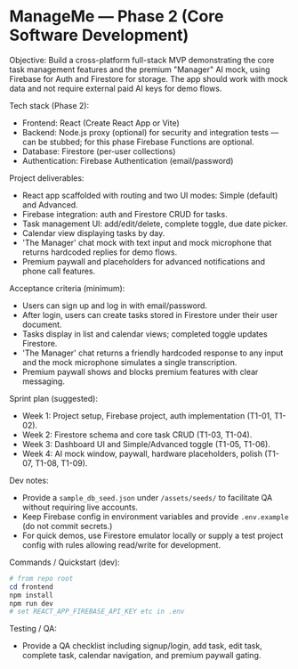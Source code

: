 # ManageMe — Phase 2 (Core Software Development)

Objective: Build a cross-platform full-stack MVP demonstrating the core task management features and the premium "Manager" AI mock, using Firebase for Auth and Firestore for storage. The app should work with mock data and not require external paid AI keys for demo flows.

Tech stack (Phase 2):
- Frontend: React (Create React App or Vite)
- Backend: Node.js proxy (optional) for security and integration tests — can be stubbed; for this phase Firebase Functions are optional.
- Database: Firestore (per-user collections)
- Authentication: Firebase Authentication (email/password)

Project deliverables:
- React app scaffolded with routing and two UI modes: Simple (default) and Advanced.
- Firebase integration: auth and Firestore CRUD for tasks.
- Task management UI: add/edit/delete, complete toggle, due date picker.
- Calendar view displaying tasks by day.
- 'The Manager' chat mock with text input and mock microphone that returns hardcoded replies for demo flows.
- Premium paywall and placeholders for advanced notifications and phone call features.

Acceptance criteria (minimum):
- Users can sign up and log in with email/password.
- After login, users can create tasks stored in Firestore under their user document.
- Tasks display in list and calendar views; completed toggle updates Firestore.
- 'The Manager' chat returns a friendly hardcoded response to any input and the mock microphone simulates a single transcription.
- Premium paywall shows and blocks premium features with clear messaging.

Sprint plan (suggested):
- Week 1: Project setup, Firebase project, auth implementation (T1-01, T1-02).
- Week 2: Firestore schema and core task CRUD (T1-03, T1-04).
- Week 3: Dashboard UI and Simple/Advanced toggle (T1-05, T1-06).
- Week 4: AI mock window, paywall, hardware placeholders, polish (T1-07, T1-08, T1-09).

Dev notes:
- Provide a `sample_db_seed.json` under `/assets/seeds/` to facilitate QA without requiring live accounts.
- Keep Firebase config in environment variables and provide `.env.example` (do not commit secrets.)
- For quick demos, use Firestore emulator locally or supply a test project config with rules allowing read/write for development.

Commands / Quickstart (dev):
```powershell
# from repo root
cd frontend
npm install
npm run dev
# set REACT_APP_FIREBASE_API_KEY etc in .env
```

Testing / QA:
- Provide a QA checklist including signup/login, add task, edit task, complete task, calendar navigation, and premium paywall gating.

